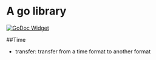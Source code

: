 # A go library

[![GoDoc Widget]][GoDoc]

##Time

- transfer: transfer from a time format to another format


[GoDoc]: https://godoc.org/github.com/vinkdong/gox
[GoDoc Widget]: https://godoc.org/github.com/vinkdong/gox?status.svg